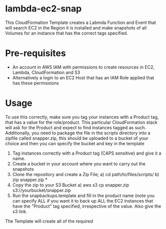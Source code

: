 # lambda-ec2-snap
This CloudFormation Template creates a Labmda Function and Event that will search EC2 in the Region it is installed and make snapshots of all Volumes for an instance that has the correct tags specified.

# Pre-requisites
- An account in AWS IAM with permissions to create resources in EC2, Lambda, CloudFormation and S3
- Alternatively a login to an EC2 Host that has an IAM Role applied that has these permissions

# Usage
To use this correctly, make sure you tag your instances with a Product tag, that has a value for the role/product. This particular CloudFormation stack will ask for the Product and expect to find instances tagged as such. Additionally, you need to package the file in the scripts directory into a zipfile called snapper.zip, this should be uploaded to a bucket of your choice and then you can specify the bucket and key in the template

1. Tag instances correctly with a Product tag (CAPS sensitive) and give it a name.
2. Create a bucket in your account where you want to carry out the snapshots
3. Clone the repository and create a Zip File;
       a) cd path/to/files/scripts/
       b) zip snapper.zip *
4. Copy the zip to your S3 Bucket
       a) aws s3 cp snapper.zip s3://yourbucket/snapper.zip
5. Run the snapbackups.template and fill in the product name (note you can specify ALL if you want it to back up ALL the EC2 instances that have the "Product" tag specified, irrespective of the value. Also give the s3 link.


The Template will create all of the required
